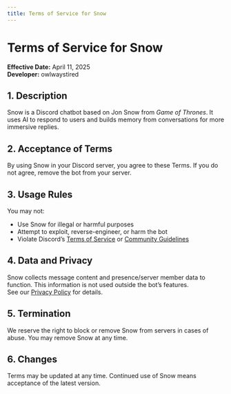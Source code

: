 ```yaml
---
title: Terms of Service for Snow
---
```


# Terms of Service for Snow

**Effective Date:** April 11, 2025  
**Developer:** owlwaystired

## 1. Description
Snow is a Discord chatbot based on Jon Snow from *Game of Thrones*. It uses AI to respond to users and builds memory from conversations for more immersive replies.

## 2. Acceptance of Terms
By using Snow in your Discord server, you agree to these Terms. If you do not agree, remove the bot from your server.

## 3. Usage Rules
You may not:
- Use Snow for illegal or harmful purposes  
- Attempt to exploit, reverse-engineer, or harm the bot  
- Violate Discord’s [Terms of Service](https://discord.com/terms) or [Community Guidelines](https://discord.com/guidelines)

## 4. Data and Privacy
Snow collects message content and presence/server member data to function. This information is not used outside the bot’s features.  
See our [Privacy Policy](./privacy-policy.md) for details.

## 5. Termination
We reserve the right to block or remove Snow from servers in cases of abuse. You may remove Snow at any time.

## 6. Changes
Terms may be updated at any time. Continued use of Snow means acceptance of the latest version.
